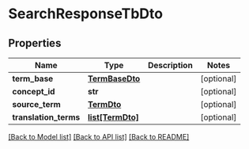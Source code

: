 # SearchResponseTbDto

## Properties
Name | Type | Description | Notes
------------ | ------------- | ------------- | -------------
**term_base** | [**TermBaseDto**](TermBaseDto.md) |  | [optional] 
**concept_id** | **str** |  | [optional] 
**source_term** | [**TermDto**](TermDto.md) |  | [optional] 
**translation_terms** | [**list[TermDto]**](TermDto.md) |  | [optional] 

[[Back to Model list]](../README.md#documentation-for-models) [[Back to API list]](../README.md#documentation-for-api-endpoints) [[Back to README]](../README.md)


